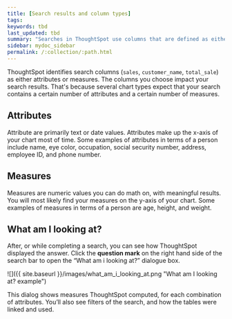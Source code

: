 ```yaml
---
title: [Search results and column types]
tags:
keywords: tbd
last_updated: tbd
summary: "Searches in ThoughtSpot use columns that are defined as either attributes or measures."
sidebar: mydoc_sidebar
permalink: /:collection/:path.html
---
```

ThoughtSpot identifies search columns (`sales`, `customer_name`, `total_sale`) as either attributes or measures. The columns you choose impact your search results.  That's because several chart types expect that your search contains a certain number of attributes and a certain number of measures.

## Attributes

Attribute are primarily text or date values. Attributes make up the x-axis of your chart most of time. Some examples of attributes in terms of a person include name, eye color, occupation, social security number, address, employee ID, and phone number.

## Measures

Measures are numeric values you can do math on, with meaningful results. You will most likely find your measures on the y-axis of your chart. Some examples of measures in terms of a person are age, height, and weight.

## What am I looking at?

After, or while completing a search, you can see how ThoughtSpot displayed the answer. Click the **question mark** on the right hand side of the search bar to open the “What am i looking at?” dialogue box.

![]({{ site.baseurl }}/images/what_am_i_looking_at.png "What am I looking at? example")

This dialog shows measures ThoughtSpot computed, for each combination of attributes. You’ll also see filters of the search, and how the tables were linked and used.
